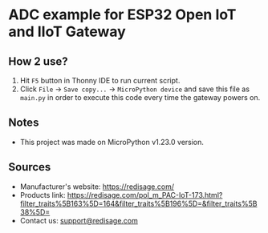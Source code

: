 # ADC example for ESP32 Open IoT and IIoT Gateway

## How 2 use?
1. Hit `F5` button in Thonny IDE to run current script.
2. Click `File` -> `Save copy...` -> `MicroPython device` and save this file as `main.py` in order to execute this code every time the gateway powers on.

## Notes
* This project was made on MicroPython v1.23.0 version.

## Sources
* Manufacturer's website: https://redisage.com/
* Products link: https://redisage.com/pol_m_PAC-IoT-173.html?filter_traits%5B163%5D=164&filter_traits%5B196%5D=&filter_traits%5B38%5D=
* Contact us: support@redisage.com